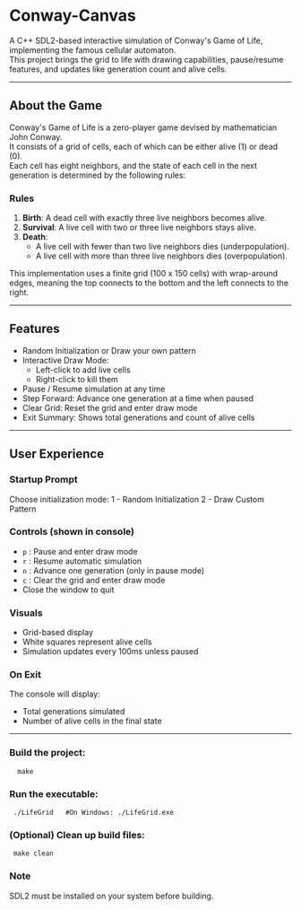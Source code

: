 # Conway-Canvas

A C++ SDL2-based interactive simulation of Conway's Game of Life, implementing the famous cellular automaton.  
This project brings the grid to life with drawing capabilities, pause/resume features, and updates like generation count and alive cells.

---

## About the Game

Conway's Game of Life is a zero-player game devised by mathematician John Conway.  
It consists of a grid of cells, each of which can be either alive (1) or dead (0).  
Each cell has eight neighbors, and the state of each cell in the next generation is determined by the following rules:

### Rules

1. **Birth**: A dead cell with exactly three live neighbors becomes alive.  
2. **Survival**: A live cell with two or three live neighbors stays alive.  
3. **Death**:  
   - A live cell with fewer than two live neighbors dies (underpopulation).  
   - A live cell with more than three live neighbors dies (overpopulation).

This implementation uses a finite grid (100 x 150 cells) with wrap-around edges, meaning the top connects to the bottom and the left connects to the right.

---

## Features

- Random Initialization or Draw your own pattern  
- Interactive Draw Mode:  
  - Left-click to add live cells  
  - Right-click to kill them  
- Pause / Resume simulation at any time  
- Step Forward: Advance one generation at a time when paused  
- Clear Grid: Reset the grid and enter draw mode  
- Exit Summary: Shows total generations and count of alive cells

---

## User Experience

### Startup Prompt

Choose initialization mode:                                                                                                                                  1 - Random Initialization                                                                                                                                    2 - Draw Custom Pattern

### Controls (shown in console)

- `p` : Pause and enter draw mode  
- `r` : Resume automatic simulation  
- `n` : Advance one generation (only in pause mode)  
- `c` : Clear the grid and enter draw mode  
- Close the window to quit

### Visuals

- Grid-based display  
- White squares represent alive cells  
- Simulation updates every 100ms unless paused

### On Exit

The console will display:

- Total generations simulated  
- Number of alive cells in the final state

---
### Build the project:
      make

### Run the executable:

     ./LifeGrid   #On Windows: ./LifeGrid.exe

### (Optional) Clean up build files:

     make clean

### Note 
SDL2 must be installed on your system before building.
